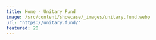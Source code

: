 ```yaml
---
title: Home - Unitary Fund
image: /src/content/showcase/_images/unitary.fund.webp
url: "https://unitary.fund/"
featured: 20
---
```

